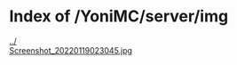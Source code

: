 # Index of /YoniMC/server/img

[../](./../)  
[Screenshot_20220119023045.jpg](./Screenshot_20220119023045.jpg)  
